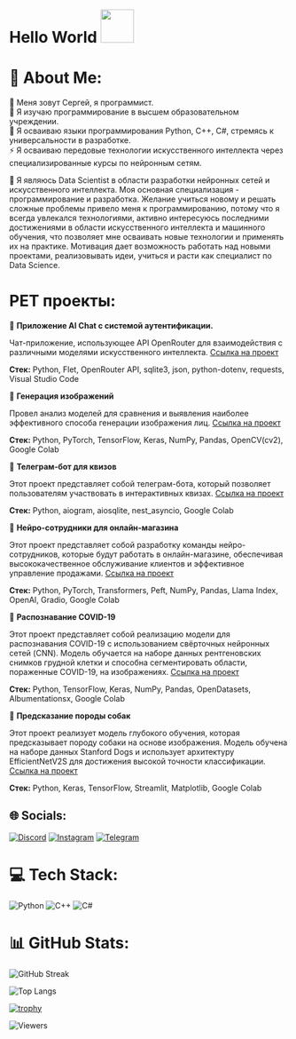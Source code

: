 <h1>
  Hello World
  <img src="https://media.giphy.com/media/v1.Y2lkPTc5MGI3NjExM3pmb2hiajlib3c3amt6ZDhwdjF0YnlvbGhzcHJzeHMwNm5lMW9vZSZlcD12MV9pbnRlcm5hbF9naWZfYnlfaWQmY3Q9Zw/bcKmIWkUMCjVm/giphy.gif" width="60px"/>
</h1>

# 🧾  About Me: 
🔭 Меня зовут Сергей, я программист.<br> 
🌱 Я изучаю программирование в высшем образовательном учреждении.<br> 
💬 Я осваиваю языки программирования Python, C++, C#, стремясь к универсальности в разработке.<br> 
⚡ Я осваиваю передовые технологии искусственного интеллекта через специализированные курсы по нейронным сетям.<br>

💫 Я являюсь Data Scientist в области разработки нейронных сетей и искусственного интеллекта. Моя основная специализация - программирование и разработка. Желание учиться новому и решать сложные проблемы привело меня к программированию, потому что я всегда увлекался технологиями, активно интересуюсь последними достижениями в области искусственного интеллекта и машинного обучения, что позволяет мне осваивать новые технологии и применять их на практике. Мотивация дает возможность работать над новыми проектами, реализовывать идеи, учиться и расти как специалист по Data Science.

# PET проекты:
📌 **Приложение AI Chat с системой аутентификации.**

Чат-приложение, использующее API OpenRouter для взаимодействия с различными моделями искусственного интеллекта. [Ссылка на проект](https://github.com/sromanov103/ChatApplication)

**Стек:** Python, Flet, OpenRouter API, sqlite3, json, python-dotenv, requests, Visual Studio Code

📌 **Генерация изображений**

Провел анализ моделей для сравнения и выявления наиболее эффективного способа генерации изображения лиц. [Ссылка на проект](https://github.com/sromanov103/face_generation)

**Стек:** Python, PyTorch, TensorFlow, Keras, NumPy, Pandas, OpenCV(cv2), Google Colab

📌 **Телеграм-бот для квизов**

Этот проект представляет собой телеграм-бота, который позволяет пользователям участвовать в интерактивных квизах. [Ссылка на проект](https://github.com/sromanov103/Python-Chat-Bot)

**Стек:** Python, aiogram, aiosqlite, nest_asyncio, Google Colab

📌 **Нейро-сотрудники для онлайн-магазина**

Этот проект представляет собой разработку команды нейро-сотрудников, которые будут работать в онлайн-магазине, обеспечивая высококачественное обслуживание клиентов и эффективное управление продажами. [Ссылка на проект](https://github.com/sromanov103/neuro-staff)

**Стек:** Python, PyTorch, Transformers, Peft, NumPy, Pandas, Llama Index, OpenAI, Gradio, Google Colab

📌 **Распознавание COVID-19**

Этот проект представляет собой реализацию модели для распознавания COVID-19 с использованием свёрточных нейронных сетей (CNN). Модель обучается на наборе данных рентгеновских снимков грудной клетки и способна сегментировать области, пораженные COVID-19, на изображениях. [Ссылка на проект](https://github.com/sromanov103/covid_19)

**Стек:** Python, TensorFlow, Keras, NumPy, Pandas, OpenDatasets, Albumentationsx, Google Colab

📌 **Предсказание породы собак**

Этот проект реализует модель глубокого обучения, которая предсказывает породу собаки на основе изображения. Модель обучена на наборе данных Stanford Dogs и использует архитектуру EfficientNetV2S для достижения высокой точности классификации. [Ссылка на проект](https://github.com/sromanov103/Gradio_breed)

**Стек:** Python, Keras, TensorFlow, Streamlit, Matplotlib, Google Colab


## 🌐 Socials:
[![Discord](https://img.shields.io/badge/Discord-%237289DA.svg?logo=discord&logoColor=white)](https://discord.gg/polovoyagressor) 
[![Instagram](https://img.shields.io/badge/Instagram-%23E4405F.svg?logo=Instagram&logoColor=white)](https://instagram.com/paren_iz_alupki_) 
[![Telegram](https://img.shields.io/badge/Telegram-%230088cc.svg?logo=Telegram&logoColor=white)](https://t.me/PiterChong)

# 💻 Tech Stack:
![Python](https://img.shields.io/badge/python-3670A0?style=for-the-badge&logo=python&logoColor=ffdd54) ![C++](https://img.shields.io/badge/c++-%2300599C.svg?style=for-the-badge&logo=c%2B%2B&logoColor=white) ![C#](https://img.shields.io/badge/c%23-%23239120.svg?style=for-the-badge&logo=c-sharp&logoColor=white)
# 📊 GitHub Stats:
![GitHub Streak](http://github-readme-streak-stats.herokuapp.com?user=sromanov103&theme=gruvbox&background=1d2021)


![Top Langs](https://github-readme-stats.vercel.app/api/top-langs/?username=sromanov103&layout=compact&theme=gruvbox&bg_color=1d2021)

[![trophy](https://github-profile-trophy.vercel.app/?username=sromanov103&theme=gruvbox&no-frame=true&column=4&margin-w=15&margin-h=15)](https://github.com/ryo-ma/github-profile-trophy)

![Viewers](https://img.shields.io/github/watchers/sromanov103/sromanov103?style=social)
